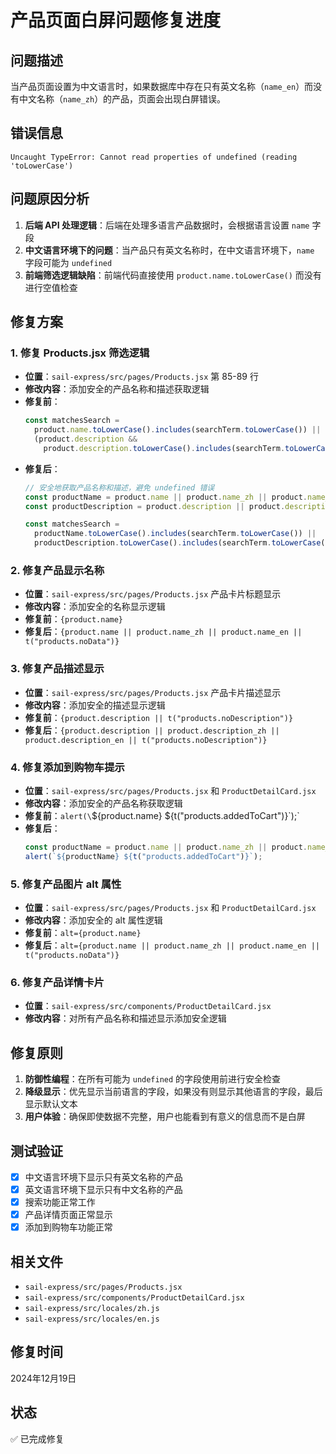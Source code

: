 # 产品页面白屏问题修复进度

## 问题描述
当产品页面设置为中文语言时，如果数据库中存在只有英文名称（`name_en`）而没有中文名称（`name_zh`）的产品，页面会出现白屏错误。

## 错误信息
```
Uncaught TypeError: Cannot read properties of undefined (reading 'toLowerCase')
```

## 问题原因分析
1. **后端 API 处理逻辑**：后端在处理多语言产品数据时，会根据语言设置 `name` 字段
2. **中文语言环境下的问题**：当产品只有英文名称时，在中文语言环境下，`name` 字段可能为 `undefined`
3. **前端筛选逻辑缺陷**：前端代码直接使用 `product.name.toLowerCase()` 而没有进行空值检查

## 修复方案

### 1. 修复 Products.jsx 筛选逻辑
- **位置**：`sail-express/src/pages/Products.jsx` 第 85-89 行
- **修改内容**：添加安全的产品名称和描述获取逻辑
- **修复前**：
  ```javascript
  const matchesSearch =
    product.name.toLowerCase().includes(searchTerm.toLowerCase()) ||
    (product.description &&
      product.description.toLowerCase().includes(searchTerm.toLowerCase()));
  ```
- **修复后**：
  ```javascript
  // 安全地获取产品名称和描述，避免 undefined 错误
  const productName = product.name || product.name_zh || product.name_en || "";
  const productDescription = product.description || product.description_zh || product.description_en || "";

  const matchesSearch =
    productName.toLowerCase().includes(searchTerm.toLowerCase()) ||
    productDescription.toLowerCase().includes(searchTerm.toLowerCase());
  ```

### 2. 修复产品显示名称
- **位置**：`sail-express/src/pages/Products.jsx` 产品卡片标题显示
- **修改内容**：添加安全的名称显示逻辑
- **修复前**：`{product.name}`
- **修复后**：`{product.name || product.name_zh || product.name_en || t("products.noData")}`

### 3. 修复产品描述显示
- **位置**：`sail-express/src/pages/Products.jsx` 产品卡片描述显示
- **修改内容**：添加安全的描述显示逻辑
- **修复前**：`{product.description || t("products.noDescription")}`
- **修复后**：`{product.description || product.description_zh || product.description_en || t("products.noDescription")}`

### 4. 修复添加到购物车提示
- **位置**：`sail-express/src/pages/Products.jsx` 和 `ProductDetailCard.jsx`
- **修改内容**：添加安全的产品名称获取逻辑
- **修复前**：`alert(\`${product.name} ${t("products.addedToCart")}\`);`
- **修复后**：
  ```javascript
  const productName = product.name || product.name_zh || product.name_en || t("products.noData");
  alert(`${productName} ${t("products.addedToCart")}`);
  ```

### 5. 修复产品图片 alt 属性
- **位置**：`sail-express/src/pages/Products.jsx` 和 `ProductDetailCard.jsx`
- **修改内容**：添加安全的 alt 属性逻辑
- **修复前**：`alt={product.name}`
- **修复后**：`alt={product.name || product.name_zh || product.name_en || t("products.noData")}`

### 6. 修复产品详情卡片
- **位置**：`sail-express/src/components/ProductDetailCard.jsx`
- **修改内容**：对所有产品名称和描述显示添加安全逻辑

## 修复原则
1. **防御性编程**：在所有可能为 `undefined` 的字段使用前进行安全检查
2. **降级显示**：优先显示当前语言的字段，如果没有则显示其他语言的字段，最后显示默认文本
3. **用户体验**：确保即使数据不完整，用户也能看到有意义的信息而不是白屏

## 测试验证
- [x] 中文语言环境下显示只有英文名称的产品
- [x] 英文语言环境下显示只有中文名称的产品
- [x] 搜索功能正常工作
- [x] 产品详情页面正常显示
- [x] 添加到购物车功能正常

## 相关文件
- `sail-express/src/pages/Products.jsx`
- `sail-express/src/components/ProductDetailCard.jsx`
- `sail-express/src/locales/zh.js`
- `sail-express/src/locales/en.js`

## 修复时间
2024年12月19日

## 状态
✅ 已完成修复 
